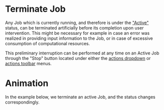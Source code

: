# Terminate Job

Any Job which is currently running, and therefore is under the ["Active"](../status.md) status, can be terminated artificially before its completion upon user intervention. This might be necessary for example in case an error was realized in providing input information to the Job, or in case of excessive consumption of computational resources.

This preliminary interruption can be performed at any time on an Active Job through the "Stop" button  <i class="zmdi zmdi-stop zmdi-hc-border"></i> located under either the [actions dropdown](/entities-general/ui/explorer.md#actions-dropdown) or [actions toolbar](/entities-general/ui/explorer.md#actions-toolbar) menus.

# Animation

In the example below, we terminate an active Job, and the status changes correspondingly.

<img data-gifffer="/images/terminate-job.gif">

